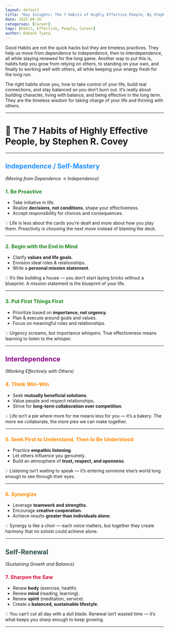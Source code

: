 ```yaml
---
layout: default
title: "Key Insights: The 7 Habits of Highly Effective People, By Stephen R. Covey!"
date: 2025-09-26
categories: [Career]
tags: [Habit, Effective, People, Career]
author: Rakesh Tyata
---
```


Good Habits are not the quick hacks but they are timeless practices. They help us move from dependence to independence, then to interdependence, all while staying renewed for the long game. Another way to put this is, habits help you grow from relying on others, to standing on your own, and finally to working well with others, all while keeping your energy fresh for the long run.

The right habits show you, how to take control of your life, build real connections, and stay balanced so you don’t burn out. It’s really about building character, living with balance, and being effective in the long term. They are the timeless wisdom for taking charge of your life and thriving with others.

---

# 🌟 The 7 Habits of Highly Effective People, by Stephen R. Covey

---

## <span style="color:#1E90FF">Independence / Self-Mastery</span>

_(Moving from Dependence → Independence)_

### <span style="color:#228B22">1. Be Proactive</span>

- Take initiative in life.
- Realize **decisions, not conditions**, shape your effectiveness.
- Accept responsibility for choices and consequences.

💡 Life is less about the cards you’re dealt and more about how you play them. Proactivity is choosing the next move instead of blaming the deck.

---

### <span style="color:#228B22">2. Begin with the End in Mind</span>

- Clarify **values and life goals**.
- Envision ideal roles & relationships.
- Write a **personal mission statement**.

💡 It’s like building a house — you don’t start laying bricks without a blueprint. A mission statement is the blueprint of your life.

---

### <span style="color:#228B22">3. Put First Things First</span>

- Prioritize based on **importance, not urgency**.
- Plan & execute around goals and values.
- Focus on meaningful roles and relationships.

💡 Urgency screams, but importance whispers. True effectiveness means learning to listen to the whisper.

---

## <span style="color:#8B008B">Interdependence</span>

_(Working Effectively with Others)_

### <span style="color:#FF8C00">4. Think Win-Win</span>

- Seek **mutually beneficial solutions**.
- Value people and respect relationships.
- Strive for **long-term collaboration over competition**.

💡 Life isn’t a pie where more for me means less for you — it’s a bakery. The more we collaborate, the more pies we can make together.

---

### <span style="color:#FF8C00">5. Seek First to Understand, Then to Be Understood</span>

- Practice **empathic listening**.
- Let others influence you genuinely.
- Build an atmosphere of **trust, respect, and openness**.

💡 Listening isn’t waiting to speak — it’s entering someone else’s world long enough to see through their eyes.

---

### <span style="color:#FF8C00">6. Synergize</span>

- Leverage **teamwork and strengths**.
- Encourage **creative cooperation**.
- Achieve results **greater than individuals alone**.

💡 Synergy is like a choir — each voice matters, but together they create harmony that no soloist could achieve alone.

---

## <span style="color:#2F4F4F">Self-Renewal</span>

_(Sustaining Growth and Balance)_

### <span style="color:#DC143C">7. Sharpen the Saw</span>

- Renew **body** (exercise, health).
- Renew **mind** (reading, learning).
- Renew **spirit** (meditation, service).
- Create a **balanced, sustainable lifestyle**.

💡 You can’t cut all day with a dull blade. Renewal isn’t wasted time — it’s what keeps you sharp enough to keep growing.

---
